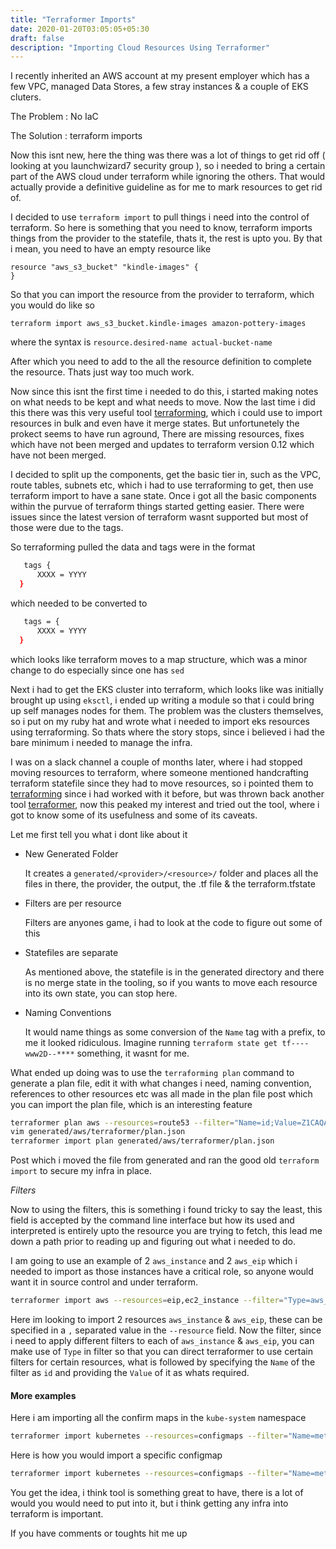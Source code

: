```yaml
---
title: "Terraformer Imports"
date: 2020-01-20T03:05:05+05:30
draft: false
description: "Importing Cloud Resources Using Terraformer"
---
```

 
I recently inherited an AWS account at my present employer which has a few VPC, managed Data Stores, a few stray instances & a couple of EKS cluters. 


The Problem : No IaC

The Solution : terraform imports

Now this isnt new, here the thing was there was a lot of things to get rid off ( looking at you launchwizard7 security group ), so i needed to bring a certain part of the AWS cloud under terraform while ignoring the others. That would actually provide a definitive guideline as for me to mark resources to get rid of.

I decided to use `terraform import` to pull things i need into the control of terraform. So here is something that you need to know, terraform imports things from the provider to the statefile, thats it, the rest is upto you. By that i mean, you need to have an empty resource like 

```
resource "aws_s3_bucket" "kindle-images" {
}
```

So that you can import the resource from the provider to terraform, which you would do like so

```
terraform import aws_s3_bucket.kindle-images amazon-pottery-images
```

where the syntax is `resource.desired-name actual-bucket-name`

After which you need to add to the all the resource definition to complete the resource. Thats just way too much work.  

Now since this isnt the first time i needed to do this, i started making notes on what needs to be kept and what needs to move. Now the last time i did this there was this very useful tool [terraforming][1], which i could use to import resources in bulk and even have it merge states. But unfortunetely the prokect seems to have run aground, There are missing resources, fixes which have not been merged and updates to terraform version 0.12 which have not been merged. 

I decided to split up the components, get the basic tier in, such as the VPC, route tables, subnets etc, which i had to use terraforming to get, then use terraform import to have a sane state. Once i got all the basic components within the purvue of terraform things started getting easier. There were issues since the latest version of terraform wasnt supported but most of those were due to the tags. 

So terraforming pulled the data and tags were in the format

```bash
   tags {
      XXXX = YYYY
  }
```

which needed to be converted to 

```bash
   tags = {
      XXXX = YYYY
  }
```

which looks like terraform moves to a map structure, which was a minor change to do especially since one has `sed`

Next i had to get the EKS cluster into terraform, which looks like was initially brought up using `eksctl`, i ended up writing a module so that i could bring up self manages nodes for them. The problem was the clusters themselves, so i put on my ruby hat and wrote what i needed to import eks resources using terraforming. So thats where the story stops, since i believed i had the bare minimum i needed to manage the infra.

I was on a slack channel a couple of months later, where i had stopped moving resources to terraform, where someone mentioned handcrafting terraform statefile since they had to move resources, so i pointed them to [terraforming][1] since i had worked with it before, but was thrown back another tool [terraformer][2], now this peaked my interest and tried out the tool, where i got to know some of its usefulness and some of its caveats. 


Let me first tell you what i dont like about it

* New Generated Folder

	It creates a `generated/<provider>/<resource>/` folder and places all the files in there, the provider, the output, the <resource>.tf file & the terraform.tfstate

* Filters are per resource
	
	Filters are anyones game, i had to look at the code to figure out some of this


* Statefiles are separate

	As mentioned above, the statefile is in the generated directory and there is no merge state in the tooling, so if you wants to move each resource into its own state, you can stop here.

* Naming Conventions
	
	It would name things as some conversion of the `Name` tag with a prefix, to me it looked ridiculous. Imagine running `terraform state get tf----www2D--****` something, it wasnt for me.  

What ended up doing was to use the `terraforming plan` command to generate a plan file, edit it with what changes i need, naming convention, references to other resources etc was all made in the plan file post which you can import the plan file, which is an interesting feature

```bash
terraformer plan aws --resources=route53 --filter="Name=id;Value=Z1CAQAFBJAPGTX" --regions=ap-southeast-2
vim generated/aws/terraformer/plan.json
terraformer import plan generated/aws/terraformer/plan.json
```

Post which i moved the file from generated and ran the good old `terraform import` to secure my infra in place.

*Filters*

Now to using the filters, this is something i found tricky to say the least, this field is accepted by the command line interface but how its used and interpreted is entirely upto the resource you are trying to fetch, this lead me down a path prior to reading up and figuring out what i needed to do. 

I am going to use an example of 2 `aws_instance` and 2 `aws_eip` which i needed to import as those instances have a critical role, so anyone would want it in source control and under terraform.

```bash
terraformer import aws --resources=eip,ec2_instance --filter="Type=aws_eip;Name=id;Value=eipalloc-xxxxxxxx:eipalloc-yyyyyyy,Type=aws_instance;Name=id;Value=i-xxxxxxx:i-yyyyyyy" --regions=ap-south-1
```

Here im looking to import 2 resources `aws_instance` & `aws_eip`, these can be specified in a `,` separated value in the `--resource` field. Now the filter, since i need to apply different filters to each of `aws_instance` & `aws_eip`, you can make use of `Type` in filter so that you can direct terraformer to use certain filters for certain resources, what is followed by specifying the `Name` of the filter as `id` and providing the `Value` of it as whats required. 


#### More examples

Here i am importing all the confirm maps in the `kube-system` namespace

```bash
terraformer import kubernetes --resources=configmaps --filter="Name=metadata.namespace;Value=kube-system"
```

Here is how you would import a specific configmap

```bash
terraformer import kubernetes --resources=configmaps --filter="Name=metadata.name;Value=aws-auth"
```

You get the idea, i think tool is something great to have, there is a lot of would you would need to put into it, but i think getting any infra into terraform is important. 

If you have comments or toughts hit me up

[1]:ihttps://github.com/dtan4/terraforming
[2]:https://github.com/GoogleCloudPlatform/terraformer
